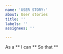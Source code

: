 ```yaml
---
name: 'USER STORY:'
about: User stories
title: ''
labels: ''
assignees: ''

---
```


As a ** I can ** So that **
